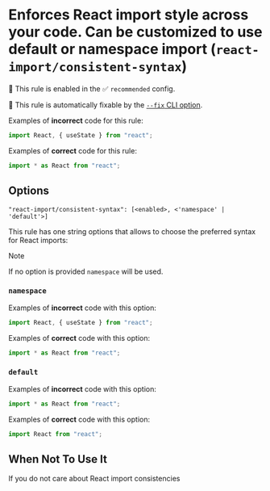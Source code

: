 # Enforces React import style across your code. Can be customized to use default or namespace import (`react-import/consistent-syntax`)

💼 This rule is enabled in the ✅ `recommended` config.

🔧 This rule is automatically fixable by the [`--fix` CLI option](https://eslint.org/docs/latest/user-guide/command-line-interface#--fix).

<!-- end auto-generated rule header -->

Examples of **incorrect** code for this rule:

```js
import React, { useState } from "react";
```

Examples of **correct** code for this rule:

```js
import * as React from "react";
```

## Options

```text
"react-import/consistent-syntax": [<enabled>, <'namespace' | 'default'>]
```

This rule has one string options that allows to choose the preferred syntax for React imports:

> [!NOTE]
> If no option is provided `namespace` will be used.

### `namespace`

Examples of **incorrect** code with this option:

```js
import React, { useState } from "react";
```

Examples of **correct** code with this option:

```js
import * as React from "react";
```

### `default`

Examples of **incorrect** code with this option:

```js
import * as React from "react";
```

Examples of **correct** code with this option:

```js
import React from "react";
```

## When Not To Use It

If you do not care about React import consistencies
